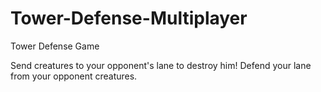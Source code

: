 # Tower-Defense-Multiplayer
Tower Defense Game

Send creatures to your opponent's lane to destroy him! Defend your lane from your opponent creatures.

